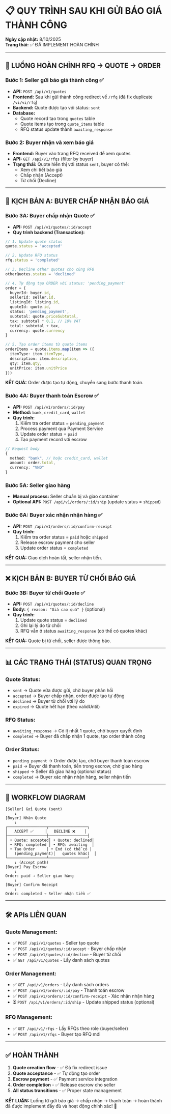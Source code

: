 # 📋 QUY TRÌNH SAU KHI GỬI BÁO GIÁ THÀNH CÔNG

**Ngày cập nhật:** 8/10/2025  
**Trạng thái:** ✅ ĐÃ IMPLEMENT HOÀN CHỈNH

---

## 🔄 LUỒNG HOÀN CHỈNH RFQ → QUOTE → ORDER

### **Bước 1: Seller gửi báo giá thành công** ✅
- **API:** `POST /api/v1/quotes`
- **Frontend:** Sau khi gửi thành công redirect về `/rfq` (đã fix duplicate `/vi/vi/rfq`)
- **Backend:** Quote được tạo với status: `sent`
- **Database:** 
  - Quote record tạo trong `quotes` table
  - Quote items tạo trong `quote_items` table
  - RFQ status update thành `awaiting_response`

### **Bước 2: Buyer nhận và xem báo giá**
- **Frontend:** Buyer vào trang RFQ received để xem quotes
- **API:** `GET /api/v1/rfqs` (filter by buyer)
- **Trạng thái:** Quote hiển thị với status `sent`, buyer có thể:
  - Xem chi tiết báo giá
  - Chấp nhận (Accept)
  - Từ chối (Decline)

---

## 🎯 KỊCH BẢN A: BUYER CHẤP NHẬN BÁO GIÁ

### **Bước 3A: Buyer chấp nhận Quote** ✅
- **API:** `POST /api/v1/quotes/:id/accept`
- **Quy trình backend (Transaction):**

```typescript
// 1. Update quote status
quote.status = 'accepted'

// 2. Update RFQ status  
rfq.status = 'completed'

// 3. Decline other quotes cho cùng RFQ
otherQuotes.status = 'declined'

// 4. Tự động tạo ORDER với status: 'pending_payment'
order = {
  buyerId: buyer.id,
  sellerId: seller.id, 
  listingId: listing.id,
  quoteId: quote.id,
  status: 'pending_payment',
  subtotal: quote.priceSubtotal,
  tax: subtotal * 0.1, // 10% VAT
  total: subtotal + tax,
  currency: quote.currency
}

// 5. Tạo order items từ quote items
orderItems = quote.items.map(item => ({
  itemType: item.itemType,
  description: item.description, 
  qty: item.qty,
  unitPrice: item.unitPrice
}))
```

**KẾT QUẢ:** Order được tạo tự động, chuyển sang bước thanh toán.

### **Bước 4A: Buyer thanh toán Escrow** ✅
- **API:** `POST /api/v1/orders/:id/pay`
- **Method:** `bank`, `credit_card`, `wallet`
- **Quy trình:**
  1. Kiểm tra order status = `pending_payment`
  2. Process payment qua Payment Service
  3. Update order status = `paid`
  4. Tạo payment record với escrow

```typescript
// Request body
{
  method: "bank", // hoặc credit_card, wallet
  amount: order.total,
  currency: "VND"
}
```

### **Bước 5A: Seller giao hàng**
- **Manual process:** Seller chuẩn bị và giao container
- **Optional API:** `POST /api/v1/orders/:id/ship` (update status = `shipped`)

### **Bước 6A: Buyer xác nhận nhận hàng** ✅
- **API:** `POST /api/v1/orders/:id/confirm-receipt`
- **Quy trình:**
  1. Kiểm tra order status = `paid` hoặc `shipped`
  2. Release escrow payment cho seller
  3. Update order status = `completed`

**KẾT QUẢ:** Giao dịch hoàn tất, seller nhận tiền.

---

## ❌ KỊCH BẢN B: BUYER TỪ CHỐI BÁO GIÁ

### **Bước 3B: Buyer từ chối Quote** ✅
- **API:** `POST /api/v1/quotes/:id/decline`
- **Body:** `{ reason: "Giá cao quá" }` (optional)
- **Quy trình:**
  1. Update quote status = `declined`
  2. Ghi lại lý do từ chối
  3. RFQ vẫn ở status `awaiting_response` (có thể có quotes khác)

**KẾT QUẢ:** Quote bị từ chối, seller được thông báo.

---

## 📊 CÁC TRẠNG THÁI (STATUS) QUAN TRỌNG

### **Quote Status:**
- `sent` → Quote vừa được gửi, chờ buyer phản hồi
- `accepted` → Buyer chấp nhận, order được tạo tự động
- `declined` → Buyer từ chối với lý do
- `expired` → Quote hết hạn (theo validUntil)

### **RFQ Status:**
- `awaiting_response` → Có ít nhất 1 quote, chờ buyer quyết định
- `completed` → Buyer đã chấp nhận 1 quote, tạo order thành công

### **Order Status:**
- `pending_payment` → Order được tạo, chờ buyer thanh toán escrow
- `paid` → Buyer đã thanh toán, tiền trong escrow, chờ giao hàng
- `shipped` → Seller đã giao hàng (optional status)
- `completed` → Buyer xác nhận nhận hàng, seller nhận tiền

---

## 🔄 WORKFLOW DIAGRAM

```
[Seller] Gửi Quote (sent)
    ↓
[Buyer] Nhận Quote
    ↓
┌─────────────────┬─────────────────┐
│   ACCEPT ✅     │   DECLINE ❌    │
├─────────────────┼─────────────────┤
│ • Quote: accepted│ • Quote: declined│
│ • RFQ: completed │ • RFQ: awaiting  │
│ • Tạo Order     │ • End (có thể có │
│   (pending_payment)│   quotes khác)  │
└─────────────────┴─────────────────┘
    ↓ (Accept path)
[Buyer] Pay Escrow
    ↓
Order: paid → Seller giao hàng
    ↓
[Buyer] Confirm Receipt
    ↓
Order: completed → Seller nhận tiền ✅
```

---

## 🛠️ APIs LIÊN QUAN

### **Quote Management:**
- ✅ `POST /api/v1/quotes` - Seller tạo quote
- ✅ `POST /api/v1/quotes/:id/accept` - Buyer chấp nhận
- ✅ `POST /api/v1/quotes/:id/decline` - Buyer từ chối
- ✅ `GET /api/v1/quotes` - Lấy danh sách quotes

### **Order Management:**
- ✅ `GET /api/v1/orders` - Lấy danh sách orders
- ✅ `POST /api/v1/orders/:id/pay` - Thanh toán escrow
- ✅ `POST /api/v1/orders/:id/confirm-receipt` - Xác nhận nhận hàng
- ⏳ `POST /api/v1/orders/:id/ship` - Update shipped status (optional)

### **RFQ Management:**
- ✅ `GET /api/v1/rfqs` - Lấy RFQs theo role (buyer/seller)
- ✅ `POST /api/v1/rfqs` - Buyer tạo RFQ mới

---

## ✅ HOÀN THÀNH

1. **Quote creation flow** - ✅ Đã fix redirect issue
2. **Quote acceptance** - ✅ Tự động tạo order
3. **Escrow payment** - ✅ Payment service integration  
4. **Order completion** - ✅ Release escrow cho seller
5. **All status transitions** - ✅ Proper state management

**KẾT LUẬN:** Luồng từ gửi báo giá → chấp nhận → thanh toán → hoàn thành đã được implement đầy đủ và hoạt động chính xác! 🎉